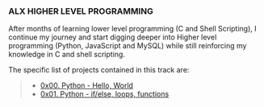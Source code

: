 ### ALX HIGHER LEVEL PROGRAMMING

After months of learning lower level programming (C and Shell Scripting), I continue my journey and start digging deeper into Higher level programming (Python, JavaScript and MySQL) while still reinforcing my knowledge in C and shell scripting.

The specific list of projects contained in this track are:
> - [0x00. Python - Hello, World](./0x00-python-hello_world)
> - [0x01. Python - if/else, loops, functions](./0x01-python-if_else_loops_functions)
